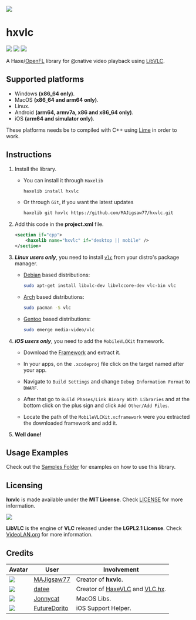 ![](https://github.com/MAJigsaw77/hxvlc/raw/main/logo.png)

# hxvlc

![](https://img.shields.io/github/repo-size/MAJigsaw77/hxvlc) ![](https://badgen.net/github/open-issues/MAJigsaw77/hxvlc) ![](https://badgen.net/badge/license/MIT/green)

A Haxe/[OpenFL](https://www.openfl.org) library for @:native video playback using [LibVLC](https://www.videolan.org/vlc/libvlc.html).

## Supported platforms

* Windows **(x86_64 only)**.
* MacOS **(x86_64 and arm64 only)**.
* Linux.
* Android **(arm64, armv7a, x86 and x86_64 only)**.
* iOS **(arm64 and simulator only)**.

These platforms needs be to compiled with C++ using [Lime](https://lime.openfl.org) in order to work.

## Instructions

1. Install the library.

   * You can install it through `Haxelib`
        ```bash
        haxelib install hxvlc
        ```

   * Or through `Git`, if you want the latest updates
        ```bash
        haxelib git hxvlc https://github.com/MAJigsaw77/hxvlc.git
        ```

2. Add this code in the **project.xml** file.

    ```xml
    <section if="cpp">
    	<haxelib name="hxvlc" if="desktop || mobile" />
    </section>
    ```

3. ***Linux users only***, you need to install [`vlc`](https://www.videolan.org/vlc) from your distro's package manager.

    * [Debian](https://debian.org) based distributions:
        ```bash
        sudo apt-get install libvlc-dev libvlccore-dev vlc-bin vlc
        ```

    * [Arch](https://archlinux.org) based distributions:
        ```bash
        sudo pacman -S vlc
        ```

    * [Gentoo](https://www.gentoo.org) based distributions:
        ```bash
        sudo emerge media-video/vlc
        ```

4. ***iOS users only***, you need to add the `MobileVLCKit` framework.

    * Download the [Framework](https://download.videolan.org/cocoapods/unstable/MobileVLCKit-3.6.0b10-615f96dc-4733d1cc.tar.xz) and extract it.

    * In your apps, on the `.xcodeproj` file click on the target named after your app.

    * Navigate to `Build Settings` and change `Debug Information Format` to `DWARF`.

    * After that go to `Build Phases/Link Binary With Libraries` and at the bottom click on the plus sign and click `Add Other/Add Files`.

    * Locate the path of the `MobileVLCKit.xcframework` were you extracted the downloaded framework and add it.

5. **Well done!**

## Usage Examples

Check out the [Samples Folder](samples/) for examples on how to use this library.

## Licensing

**hxvlc** is made available under the **MIT License**. Check [LICENSE](./LICENSE) for more information.

![](https://github.com/videolan/vlc/raw/master/share/icons/256x256/vlc.png)

**LibVLC** is the engine of **VLC** released under the **LGPL2.1 License**. Check [VideoLAN.org](https://videolan.org/legal.html) for more information.

## Credits

| Avatar | User | Involvement |
| ------ | ---- | ----------- |
| ![](https://avatars.githubusercontent.com/u/77043862?s=64) | [MAJigsaw77](https://github.com/MAJigsaw77) | Creator of **hxvlc**.
| ![](https://avatars.githubusercontent.com/u/1677550?s=64) | [datee](https://github.com/datee) | Creator of [HaxeVLC](https://github.com/datee/HaxeVLC) and [VLC.hx](https://github.com/LogicInteractive/VLC.hx).
| ![](https://avatars.githubusercontent.com/u/107599365?v=64) | [Jonnycat](https://github.com/JonnycatMeow) | MacOS Libs.
| ![](https://avatars.githubusercontent.com/u/103241885?s=64) | [FutureDorito](https://github.com/FutureDorito) | iOS Support Helper.
